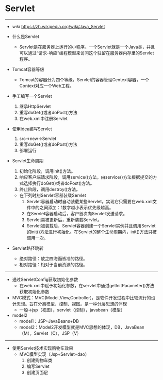 # Servlet

---

- wiki https://zh.wikipedia.org/wiki/Java_Servlet

- 什么是Servlet
	- Servlet是在服务器上运行的小程序。一个Servlet就是一个Java类，并且可以通过“请求-响应”编程模型来访问这个驻留在服务器内存里的Servlet程序。
	
- Tomcat容器等级
	- Tomcat的容器分为四个等级，Servlet的容器管理Centext容器，一个Context对应一个Web工程。
	
- 手工编写一个Servlet
	1. 继承HttpServlet
	2. 重写doGet()或者doPost()方法
	3. 在web.xml中注册Servlet
	
- 使用idea编写Servlet
    1. src->new->Servlet
    2. 重写doGet()或者doPost()方法
    3. 部署运行
    
- Servlet生命周期
    1. 初始化阶段，调用init()方法。
    2. 响应客户端请求阶段，调用service()方法。由service()方法根据提交的方式选择执行doGet()或者doPost()方法。
    3. 终止阶段，调用destroy()方法。
    - 在下列时刻Servlet容器装载Servlet
        1. Servlet容器启动时自动装载某些Servlet，实现它只需要在web.xml文件中的<Servlet></Servlet>之间添加：<loadon-startup>1</loadon-startup>数字越小表示优先级越高。
        2. 在Servlet容器启动后，客户首次向Servlet发送请求。
        3. Servlet类被更新后，重新装载Servlet。
        4. Servlet被装载后，Servlet容器创建一个Servlet实例并且调用Servlet的init()方法进行初始化。在Servlet的整个生命周期内，init()方法只被调用一次。
      
- Servlet路径跳转
    - 绝对路径：放之四海而皆准的路径。
    - 相对路径：相对于当前资源的路径。
    
---

- 通过ServletConfig获取初始化参数
    - 在web.xml中赋予初始化参数，在servlet中通过getInitParameter()方法获取初始化参数
- MVC模式：MVC(Model,View,Controller)，是软件开发过程中比较流行的设计思想。旨在分离模型、控制、视图。是一种分层思想的体现
    - 一般->jsp（视图），servlet（控制），javabean（模型）
- model2
    - model1：JSP+JavaBeans+DB
    - model2：Model2开发模型就是MVC思想的体现，DB，JavaBean（M），Servlet（C），JSP（V）
    
---

- 使用Servlet技术实现购物车效果
    - MVC模型实现（Jsp+Servlet+dao）
        1. 创建购物车类
        2. 编写Servlet
        3. 创建页面层
